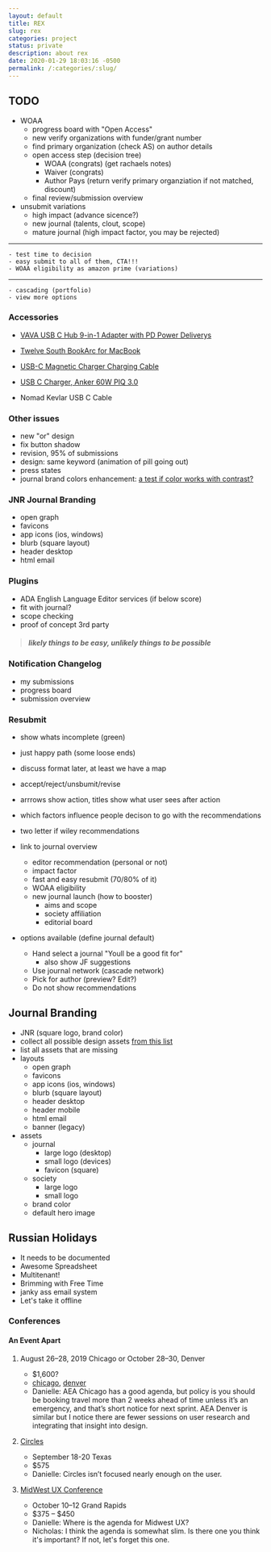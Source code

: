 ```yaml
---
layout: default
title: REX
slug: rex
categories: project
status: private
description: about rex
date: 2020-01-29 18:03:16 -0500
permalink: /:categories/:slug/
---
```

## TODO

- WOAA
	- progress board with "Open Access"
	- new verify organizations with funder/grant number
	- find primary organization (check AS) on author details
	- open access step (decision tree)
	  - WOAA (congrats) (get rachaels notes)
	  - Waiver (congrats)
	  - Author Pays (return verify primary organziation if not matched, discount)
	- final review/submission overview
- unsubmit variations
	- high impact (advance sicence?)
	- new journal (talents, clout, scope)
	- mature journal (high impact factor, you may be rejected)
---
	- test time to decision
	- easy submit to all of them, CTA!!!
	- WOAA eligibility as amazon prime (variations)
---
	- cascading (portfolio)
	- view more options

### Accessories

- [VAVA USB C Hub 9-in-1 Adapter with PD Power Deliverys](https://www.amazon.com/VAVA-Adapter-Delivery-Ethernet-Laptops-Grey/dp/B079GSMZ7G/ref=as_li_ss_tl?ie=UTF8&linkCode=ll1&tag=insider04-20&linkId=840202d6fb0c462964ed0ded11d54b1e)

- [Twelve South BookArc for MacBook](https://www.amazon.com/d/Computer-Accessories/Twelve-South-Space-Saving-Vertical-notebooks/B071RWKNF2/ref=as_li_ss_tl?ie=UTF8&linkCode=ll1&tag=insider04-20&linkId=f03e971db8501faa879297c9e8054ef3)

- [USB-C Magnetic Charger Charging Cable](https://www.amazon.com/MagSafe-Adapter-Magnetic-MacBook-Charger/dp/B077BQ5PMY/ref=as_li_ss_tl?ie=UTF8&linkCode=ll1&tag=insider04-20&linkId=cb0d62a5fa549d378ee7dbfd90f9c8ba)

- [USB C Charger, Anker 60W PIQ 3.0](https://www.amazon.com/dp/B07PWC32ZD/?linkCode=xm2)

- Nomad Kevlar USB C Cable

### Other issues

- new "or" design
- fix button shadow
- revision, 95% of submissions
- design: same keyword (animation of pill going out)
- press states
- journal brand colors enhancement: [a test if color works with contrast?](https://stackoverflow.com/questions/27869740/find-the-correct-wcag-aa-contrast-color-for-a-given-hex-background-value)


### JNR Journal Branding

- open graph
- favicons
- app icons (ios, windows)
- blurb (square layout)
- header desktop
- html email

### Plugins

- ADA English Language Editor services (if below score)
- fit with journal?
- scope checking
- proof of concept 3rd party

> #### *likely things to be easy, unlikely things to be possible*

### Notification Changelog

- my submissions
- progress board
- submission overview




### Resubmit

- show whats incomplete (green)
- just happy path (some loose ends)
- discuss format later, at least we have a map
- accept/reject/unsbumit/revise
- arrrows show action, titles show what user sees after action
- which factors influence people decison to go with the recommendations
- two letter if wiley recommendations
- link to journal overview
  - editor recommendation (personal or not)
  - impact factor
  - fast and easy resubmit (70/80% of it)
  - WOAA eligibility
  - new journal launch (how to booster)
    - aims and scope
    - society affiliation
    - editorial board




- options available (define journal default)

  - Hand select a journal "Youll be a good fit for"
    - also show JF suggestions
  - Use journal network (cascade network)
  - Pick for author (preview? Edit?)
  - Do not show recommendations

  


## Journal Branding

- JNR (square logo, brand color)
- collect all possible design assets [from this list](https://teams.microsoft.com/dl/launcher/launcher.html?url=%2f_%23%2fl%2ffile%2fB398FB82-23C8-403B-B057-4238DEA551E4%3ftenantId%3d24fe244f-890e-46ef-be2f-a5202976b7a5%26fileType%3dxlsx%26objectUrl%3dhttps%253A%252F%252Fwiley.sharepoint.com%252Fteams%252FTheResearchXchangeREX%252FShared%2520Documents%252FMigration%252FPilot%252FREX%2520Pilot%2520Criteria_Candidate%2520Title%2520List_FINAL.xlsx%26baseUrl%3dhttps%253A%252F%252Fwiley.sharepoint.com%252Fteams%252FTheResearchXchangeREX%26serviceName%3dteams%26threadId%3d19%3af864ef948c0d43fe9fc75ff3a4ea70e9%40thread.skype%26groupId%3de2623980-d650-48f3-882f-1fdd164656fb&type=file&deeplinkId=143415f7-5f1e-49a0-8321-f4371106da1a&directDl=true&msLaunch=true&enableMobilePage=true&suppressPrompt=true)
- list all assets that are missing
- layouts
  - open graph
  - favicons
  - app icons (ios, windows)
  - blurb (square layout)
  - header desktop
  - header mobile
  - html email
  - banner (legacy)
- assets
  - journal
    - large logo (desktop)
    - small logo (devices)
    - favicon (square)
  - society
    - large logo
    - small logo
  - brand color
  - default hero image

## Russian Holidays

- It needs to be documented
- Awesome Spreadsheet
- Multitenant!
- Brimming with Free Time
- janky ass email system
- Let's take it offline

### Conferences

#### An Event Apart

1. August 26–28, 2019 Chicago or October 28–30, Denver

	- $1,600?
	- [chicago](https://aneventapart.com/event/chicago-2019), [denver](https://aneventapart.com/event/denver-2019)
	- Danielle: AEA Chicago has a good agenda, but policy is you should be booking  travel more than 2 weeks ahead of time unless it’s an emergency, and  that’s short notice for next sprint.
         AEA Denver is similar but I notice there are fewer sessions on user research and integrating that insight into design.

3. [Circles](https://www.circlesconference.com/)

	- September 18-20 Texas
	- $575
	- Danielle: Circles isn’t focused nearly enough on the user.
  
4. [MidWest UX Conference](https://2019.midwestuxconference.com/schedule/)

	- October 10–12 Grand Rapids
	- $375 – $450
	- Danielle: Where is the agenda for Midwest UX?
	- Nicholas: I think the agenda is somewhat slim. Is there one you think it's important? If not, let's forget this one.